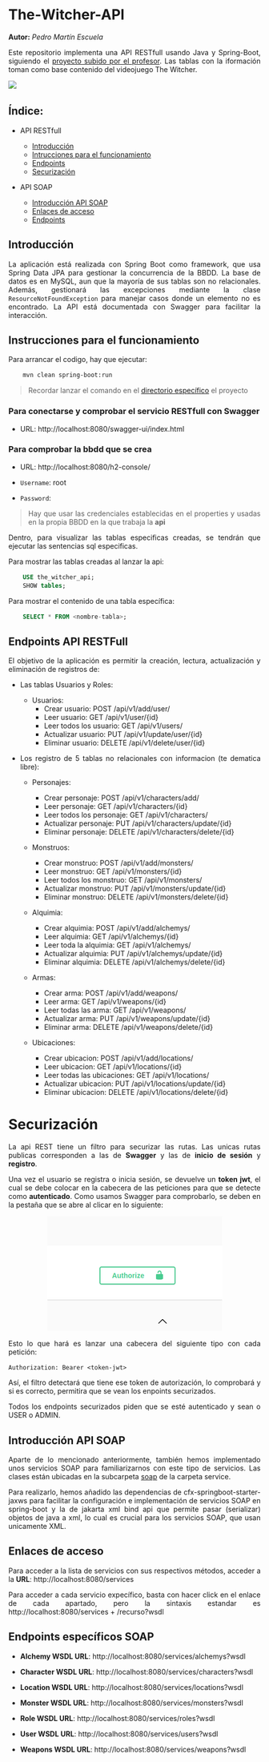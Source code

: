 <div style="text-align: justify;">
    
# The-Witcher-API

__Autor:__ _Pedro Martín Escuela_

Este repositorio implementa una API RESTfull usando Java y Spring-Boot, siguiendo el [proyecto subido por el profesor](). Las tablas con la iformación toman como base contenido del videojuego The Witcher.

<img src="https://assets.nintendo.com/image/upload/q_auto/f_auto/ncom/software/switch/70010000033071/3f7ee6aa3482b514bd443e116022b038a9728f017916ed37da3f09f731a7d5f2"/>

## Índice:

- API RESTfull
    - [Introducción](#introducción)
    - [Intrucciones para el funcionamiento](#instrucciones-para-el-funcionamiento)
    - [Endpoints](#endpoints)
    - [Securización]()

- API SOAP
    - [Introducción API SOAP](#introducción-api-soap)
    - [Enlaces de acceso](#enlaces-de-acceso)
    - [Endpoints](#endpoints-específicos-soap)

## Introducción

La aplicación está realizada con Spring Boot como framework, que usa Spring Data JPA para gestionar la concurrencia de la BBDD. La base de datos es en MySQL, aun que la mayoría de sus tablas son no relacionales. Además, gestionará las excepciones mediante la clase `ResourceNotFoundException` para manejar casos donde un elemento no es encontrado. La API está documentada con Swagger para facilitar la interacción.

## Instrucciones para el funcionamiento

Para arrancar el codigo, hay que ejecutar:

```bash
    mvn clean spring-boot:run
```

> Recordar lanzar el comando en el [directorio específico](./spring-boot-persistence-h2-main/) el proyecto


### Para conectarse y comprobar el servicio RESTfull con Swagger

- URL: http://localhost:8080/swagger-ui/index.html

### Para comprobar la bbdd que se crea

- URL: http://localhost:8080/h2-console/

- `Username`: root
- `Password`: 

> Hay que usar las credenciales establecidas en el properties y usadas en la propia BBDD en la que trabaja la __api__

Dentro, para visualizar las tablas especificas creadas, se tendrán que ejecutar las sentencias sql especificas.

Para mostrar las tablas creadas al lanzar la api:

```sql
    USE the_witcher_api;
    SHOW tables;
```

Para mostrar el contenido de una tabla específica:

```sql
    SELECT * FROM <nombre-tabla>;
```

## Endpoints API RESTFull

El objetivo de la aplicación es permitir la creación, lectura, actualización y eliminación de registros de:

- Las tablas Usuarios y Roles:

    - Usuarios:
        - Crear usuario: POST /api/v1/add/user/
        - Leer usuario: GET /api/v1/user/{id}
        - Leer todos los usuario: GET /api/v1/users/
        - Actualizar usuario: PUT /api/v1/update/user/{id}
        - Eliminar usuario: DELETE /api/v1/delete/user/{id}

- Los registro de 5 tablas no relacionales con informacion (te dematica libre):

    - Personajes:

        - Crear personaje: POST /api/v1/characters/add/
        - Leer personaje: GET /api/v1/characters/{id}
        - Leer todos los personaje: GET /api/v1/characters/
        - Actualizar personaje: PUT /api/v1/characters/update/{id}
        - Eliminar personaje: DELETE /api/v1/characters/delete/{id}

    - Monstruos:

        - Crear monstruo: POST /api/v1/add/monsters/
        - Leer monstruo: GET /api/v1/monsters/{id}
        - Leer todos los monstruo: GET /api/v1/monsters/
        - Actualizar monstruo: PUT /api/v1/monsters/update/{id}
        - Eliminar monstruo: DELETE /api/v1/monsters/delete/{id}

    - Alquimia:

        - Crear alquimia: POST /api/v1/add/alchemys/
        - Leer alquimia: GET /api/v1/alchemys/{id}
        - Leer toda la alquimia: GET /api/v1/alchemys/
        - Actualizar alquimia: PUT /api/v1/alchemys/update/{id}
        - Eliminar alquimia: DELETE /api/v1/alchemys/delete/{id}

    - Armas:

        - Crear arma: POST /api/v1/add/weapons/
        - Leer arma: GET /api/v1/weapons/{id}
        - Leer todas las arma: GET /api/v1/weapons/
        - Actualizar arma: PUT /api/v1/weapons/update/{id}
        - Eliminar arma: DELETE /api/v1/weapons/delete/{id}

    - Ubicaciones:

        - Crear ubicacion: POST /api/v1/add/locations/
        - Leer ubicacion: GET /api/v1/locations/{id}
        - Leer todas las ubicaciones: GET /api/v1/locations/
        - Actualizar ubicacion: PUT /api/v1/locations/update/{id}
        - Eliminar ubicacion: DELETE /api/v1/locations/delete/{id}

# Securización

La api REST tiene un filtro para securizar las rutas. Las unicas rutas publicas corresponden a las de __Swagger__ y las de __inicio de sesión__ y __registro__. 

Una vez el usuario se registra o inicia sesión, se devuelve un __token jwt__, el cual se debe colocar en la cabecera de las peticiones para que se detecte como __autenticado__. Como usamos Swagger para comprobarlo, se deben en la pestaña que se abre al clicar en lo siguiente:

<div align=center>
    <img src="./resources/authorize.png"/>
</div>

Esto lo que hará es lanzar una cabecera del siguiente tipo con cada petición:

```code
Authorization: Bearer <token-jwt>
```

Así, el filtro detectará que tiene ese token de autorización, lo comprobará y si es correcto, permitira que se vean los enpoints securizados.

Todos los endpoints securizados piden que se esté autenticado y sean o USER o ADMIN.

## Introducción API SOAP

Aparte de lo mencionado anteriormente, también hemos implementado unos servicios SOAP para familiarizarnos con este tipo de servicios. Las clases están ubicadas en la subcarpeta [soap](./code/src/main/java/petermartesc.springboot/service) de la carpeta service. 

Para realizarlo, hemos añadido las dependencias de cfx-springboot-starter-jaxws para facilitar la configuración e implementación de servicios SOAP en spring-boot y la de jakarta xml bind api que permite pasar (serializar) objetos de java a xml, lo cual es crucial para los servicios SOAP, que usan unicamente XML.

## Enlaces de acceso

Para acceder a la lista de servicios con sus respectivos métodos, acceder a la __URL__: http://localhost:8080/services

Para acceder a cada servicio expecífico, basta con hacer click en el enlace de cada apartado, pero la sintaxis estandar es http://localhost:8080/services + /recurso?wsdl


## Endpoints específicos SOAP 

- __Alchemy WSDL URL__: http://localhost:8080/services/alchemys?wsdl

- __Character WSDL URL__: http://localhost:8080/services/characters?wsdl

- __Location WSDL URL__: http://localhost:8080/services/locations?wsdl

- __Monster WSDL URL__: http://localhost:8080/services/monsters?wsdl

- __Role WSDL URL__: http://localhost:8080/services/roles?wsdl

- __User WSDL URL__: http://localhost:8080/services/users?wsdl

- __Weapons WSDL URL__: http://localhost:8080/services/weapons?wsdl


</div>
